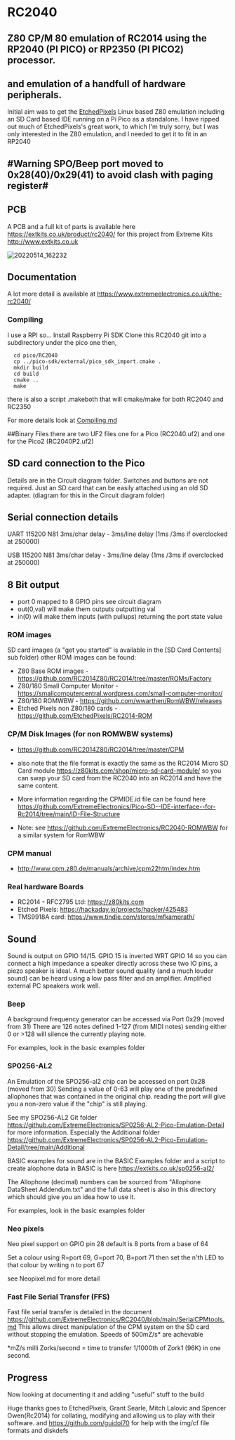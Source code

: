 # RC2040

## Z80 CP/M 80 emulation of RC2014 using the RP2040 (PI PICO) or RP2350 (PI PICO2) processor.
## and emulation of a handfull of hardware peripherals. 

Initial aim was to get the [EtchedPixels](https://github.com/EtchedPixels) Linux based Z80 emulation including an SD Card based IDE running on a Pi Pico as a standalone.
I have ripped out much of EtchedPixels's great work, to which I'm truly sorry, but I was only interested in the Z80 emulation, and I needed to get it to fit in an RP2040

## #Warning SPO/Beep port moved to 0x28(40)/0x29(41) to avoid clash with paging register# 

## PCB
A PCB and a full kit of parts is available here https://extkits.co.uk/product/rc2040/ for this project from Extreme Kits http://www.extkits.co.uk 

![20220514_162232](https://user-images.githubusercontent.com/102665314/168440015-87bc3225-e370-4dfc-a1a9-9be01d625213.jpg)

## Documentation

A lot more detail is available at https://www.extremeelectronics.co.uk/the-rc2040/

### Compiling

I use a RPI so...
Install Raspberry Pi SDK
Clone this RC2040 git into a subdirectory under the pico one then,

```shell
  cd pico/RC2040
  cp ../pico-sdk/external/pico_sdk_import.cmake .
  mkdir build
  cd build
  cmake ..
  make
 ```
there is also a script .makeboth that will cmake/make for both RC2040 and RC2350

For more details look at [Compiling.md](Compiling.md)

##Binary Files
there are two UF2 files one for a Pico (RC2040.uf2) and one for the Pico2 (RC2040P2.uf2)

## SD card connection to the Pico

Details are in the Circuit diagram folder. Switches and buttons are not required. Just an SD card that can be easily attached using an old SD adapter. (diagram for this in the Circuit diagram folder)

## Serial connection details

UART 115200 N81 3ms/char delay - 3ms/line delay (1ms /3ms if overclocked at 250000)

USB  115200 N81 3ms/char delay - 3ms/line delay (1ms /3ms if overclocked at 250000)

## 8 Bit output

- port 0 mapped to 8 GPIO pins see circuit diagram
- out(0,val) will make them outputs outputting val
- in(0) will make them inputs (with pullups) returning the port state value

### ROM images

SD card images (a "get you started" is available in the [SD Card Contents] sub folder) other ROM images can be found:

- Z80 Base ROM images - https://github.com/RC2014Z80/RC2014/tree/master/ROMs/Factory
- Z80/180 Small Computer Monitor - https://smallcomputercentral.wordpress.com/small-computer-monitor/
- Z80/180 ROMWBW - https://github.com/wwarthen/RomWBW/releases
- Etched Pixels non Z80/180 cards - https://github.com/EtchedPixels/RC2014-ROM

### CP/M Disk Images (for non ROMWBW systems)

- https://github.com/RC2014Z80/RC2014/tree/master/CPM

- also note that the file format is exactly the same as the RC2014 Micro SD Card module  https://z80kits.com/shop/micro-sd-card-module/ so you can swap your SD card from the RC2040 into an RC2014 and have the same content.

- More information regarding the CPMIDE.id file can be found here https://github.com/ExtremeElectronics/Pico-SD--IDE-interface--for-Rc2014/tree/main/ID-File-Structure

- Note: see https://github.com/ExtremeElectronics/RC2040-ROMWBW for a similar system for RomWBW

### CPM manual

- http://www.cpm.z80.de/manuals/archive/cpm22htm/index.htm

### Real hardware Boards

- RC2014 - RFC2795 Ltd: https://z80kits.com
- Etched Pixels: https://hackaday.io/projects/hacker/425483
- TMS9918A card: https://www.tindie.com/stores/mfkamprath/

## Sound

Sound is output on GPIO 14/15. GPIO 15 is inverted WRT GPIO 14 so you can connect a high impedance a speaker directly across these two IO pins, a piezo speaker is ideal. A much better sound quality (and a much louder sound) can be heard using a low pass filter and an amplifier. Amplified external PC speakers work well.

### Beep

A background frequency generator can be accessed via Port 0x29 (moved from 31)
There are 126 notes defined 1-127 (from MIDI notes) sending either 0 or >128 will silence the currently playing note.

For examples, look in the basic examples folder

### SP0256-AL2

An Emulation of the SPO256-al2 chip can be accessed on port 0x28 (moved from 30)
Sending a value of 0-63 will play one of the predefined allophones that was contained in the original chip.
reading the port will give you a non-zero value if the "chip" is still playing.

See my SPO256-AL2 Git folder https://github.com/ExtremeElectronics/SP0256-AL2-Pico-Emulation-Detail for more information.
Especially the Additional folder https://github.com/ExtremeElectronics/SP0256-AL2-Pico-Emulation-Detail/tree/main/Additional

BASIC examples for sound are in the BASIC Examples folder and a script to create alophone data in BASIC is here https://extkits.co.uk/sp0256-al2/

The Allophone (decimal) numbers can be sourced from "Allophone DataSheet Addendum.txt" and the full data sheet is also in this directory which should give you an idea how to use it.

For examples, look in the basic examples folder

### Neo pixels
Neo pixel support on GPIO pin 28
default is 8 ports from a base of 64 

Set a colour using R=port 69, G=port 70, B=port 71
then set the n'th LED to that colour by writing n to port 67 

see Neopixel.md for more detail

### Fast File Serial Transfer (FFS)
Fast file serial transfer is detailed in the document https://github.com/ExtremeElectronics/RC2040/blob/main/SerialCPMtools.md
This allows direct manipulation of the CPM system on the SD card without stopping the emulation. Speeds of 500mZ/s* are achevable 

*mZ/s milli Zorks/second = time to transfer 1/1000th of Zork1 (96K) in one second.

## Progress

Now looking at documenting it and adding "useful" stuff to the build

Huge thanks goes to EtchedPixels, Grant Searle, Mitch Lalovic and Spencer Owen(Rc2014) for collating, modifying and allowing us to play with their software. and https://github.com/guidol70 for help with the img/cf file formats and diskdefs
